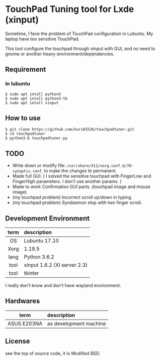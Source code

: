 TouchPad Tuning tool for Lxde (xinput)
===============================================================================
Sometime, I face the problem of TouchPad configuration in Lubuntu.
My laptop have too sensitive TouchPad.

This tool configure the touchpad through xinput with GUI,
and no need to gnome or another heavy environment/dependencies.


Requirement
-----------------------------------------
### In lubuntu

```
$ sudo apt intall python3
$ sudo apt intall python3-tk
$ sudo apt intall xinput
```


How to use
-----------------------------------------
```
$ git clone https://github.com/kuri65536/touchpadtuner.git
$ cd touchpadtuner
$ python3.6 touchpadtuner.py
```


TODO
-----------------------------------------
- Write down or modify file: `/usr/share/X11/xorg.conf.d/70-synaptic.conf`,
    to make the changes to permanent.
- Made full GUI. (
    I solved the sensitive touchpad with FingerLow and FingerHigh parameters.
    I don't use another params.
    )
- Made to work Confirmation GUI parts. (touchpad image and mouse image)
- (my touchpad problem) Incorrect scroll up/down in typing.
- (my touchpad problem) Syndaemon stop with two finger scroll.


Development Environment
-----------------------------------------

| term | description   |
|:----:|:--------------|
| OS   | Lubuntu 17.10 |
| Xorg | 1.19.5        |
| lang | Python 3.6.2  |
| tool | xinput 1.6.2 (XI server 2.3) |
| tool | tkinter       |

I really don't know and don't have wayland environment.


Hardwares
-----------------------------------------

| term        | description   |
|:-----------:|:--------------|
| ASUS E203NA | as development machine |


License
-----------------------------------------
see the top of source code, it is Modified BSD.

<!--
vi: ft=markdown:et:fdm=syntax
-->
